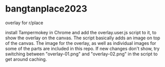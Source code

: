 # bangtanplace2023
overlay for r/place


install Tampermokey in Chrome and add the overlay.user.js script to it, to show the overlay on the canvas.
The script basically adds an image on top of the canvas. The image for the overlay, as well as individual images for some of the parts are included in this repo. If new changes don't show, try switching between "overlay-01.png" and "overlay-02.png" in the script to get around caching.
